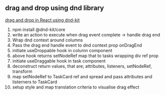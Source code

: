 ## drag and drop using dnd library

[drag and drop in React using dnd-kit ](https://dev.to/arshadayvid/how-to-implement-drag-and-drop-in-react-using-dnd-kit-204h)

1. npm install @dnd-kit/core
2. write an action to execute when drag event complete -> handle drag end
3. Wrap dnd context around columns
4. Pass the drag end handle event to dnd context prop onDragEnd
5. initiate useDroppable hook in column component
6. above hook returns setNodeRef map that to tasks wrapping div ref prop
7. initiate useDraggable hook in task component
8. deconstruct return values, that are; attributes, listeners, setNodeRef, transform
9. map setNodeRef to TaskCard ref and spread and pass attributes and listerners to TaskCard
10. setup style and map translation criteria to visualise drag effect
